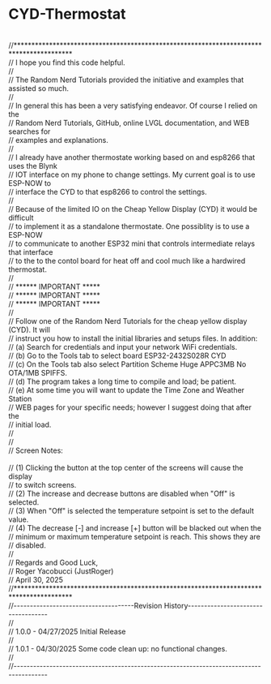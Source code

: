 # CYD-Thermostat

<br />//****************************************************************************************
<br />//  I hope you find this code helpful. 
<br />//
<br />//  The Random Nerd Tutorials provided the initiative and examples that assisted so much.
<br />//
<br />//  In general this has been a very satisfying endeavor.  Of course I relied on the 
<br />//  Random Nerd Tutorials, GitHub, online LVGL documentation, and WEB searches for
<br />//  examples and explanations.
<br />//
<br />//  I already have another thermostate working based on and esp8266 that uses the Blynk 
<br />//  IOT interface on my phone to change settings.  My current goal is to use ESP-NOW to
<br />//  interface the CYD to that esp8266 to control the settings.
<br />//
<br />//  Because of the limited IO on the Cheap Yellow Display (CYD) it would be difficult
<br />//  to implement it as a standalone thermostate.  One possiblity is to use a ESP-NOW
<br />//  to communicate to another ESP32 mini that controls intermediate relays that interface
<br />//  to the to the contol board for heat off and cool much like a hardwired thermostat.
<br />//
<br />//                               ****** IMPORTANT *****
<br />//                               ****** IMPORTANT *****
<br />//                               ****** IMPORTANT *****
<br />//
<br />//  Follow one of the Random Nerd Tutorials for the cheap yellow display (CYD).  It will
<br />//  instruct you how to install the initial libraries and setups files.  In addition:
<br />//    (a) Search for credentials and input your network WiFi credentials.
<br />//    (b) Go to the Tools tab to select board ESP32-2432S028R CYD
<br />//    (c) On the Tools tab also select Partition Scheme Huge APPC3MB No OTA/1MB SPIFFS.
<br />//    (d) The program takes a long time to compile and load; be patient.
<br />//    (e) At some time you will want to update the Time Zone and Weather Station
<br />//        WEB pages for your specific needs; however I suggest doing that after the 
<br />//        initial load.
<br />//
<br />//
<br />//  Screen Notes:  
<br />//    (1) Clicking the button at the top center of the screens will cause the display
<br />//        to switch screens.
<br />//    (2) The increase and decrease buttons are disabled when "Off" is selected.
<br />//    (3) When "Off" is selected the temperature setpoint is set to the default value.
<br />//    (4) The decrease [-] and increase [+] button will be blacked out when the 
<br />//        minimum or maximum temperature setpoint is reach.  This shows they are 
<br />//        disabled.
<br />//
<br />//  Regards and Good Luck,
<br />//  Roger Yacobucci (JustRoger)
<br />//  April 30, 2025
<br />//****************************************************************************************
<br />//-------------------------------------Revision History-----------------------------------
<br />//
<br />// 1.0.0 - 04/27/2025 Initial Release
<br />//
<br />// 1.0.1 - 04/30/2025 Some code clean up: no functional changes.
<br />//
<br />//----------------------------------------------------------------------------------------
<br />
<br />
<br />
<br />
<br />

<br />
